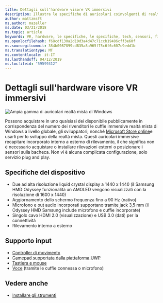 ```yaml
---
title: Dettagli sull'hardware visore VR immersivi
description: Illustra le specifiche di auricolari coinvolgenti di realtà mista di Windows, offrire VR con interno a esterno (non è stata necessaria alcuna configurazione esterna) di rilevamento.
author: mattzmsft
ms.author: mazeller
ms.date: 03/21/2018
ms.topic: article
keywords: VR, hardware, le specifiche, le specifiche, tech, sensori, fibra ottica, visualizzazione
ms.openlocfilehash: f68cdf130a2d19d3a4d47c71ccb19406cff3e60f
ms.sourcegitcommit: 384b0087899cd835a3a965f75c6f6c607c9edd1b
ms.translationtype: MT
ms.contentlocale: it-IT
ms.lasthandoff: 04/12/2019
ms.locfileid: "59599312"
---
```

# <a name="immersive-headset-hardware-details"></a>Dettagli sull'hardware visore VR immersivi

![Ampia gamma di auricolari realtà mista di Windows](images/MR-headsets.png)

Possono acquistare in uno qualsiasi dei disponibile pubblicamente in corrispondenza del numero dei rivenditori le cuffie immersive realtà mista di Windows a livello globale, gli sviluppatori, nonché [Microsoft Store online](https://www.microsoft.com/store/collections/VRandMixedrealityheadsets)e usarli per lo sviluppo della realtà mista. Questi auricolari immersive recapitare incorporato interno a esterno di rilevamento, il che significa non è necessario acquistare o installare rilevazioni esterni o posizionare i sensori sulla bacheca. Non vi è alcuna complicata configurazione, solo servizio plug and play.

## <a name="device-specifications"></a>Specifiche del dispositivo
* Due ad alta risoluzione liquid crystal display a 1440 x 1440 (il Samsung HMD Odyssey funzionalità un AMOLED vengono visualizzati con la risoluzione di 1600 x 1440)
* Aggiornamento dello schermo frequenza fino a 90 Hz (nativo)
* Microfono e out audio incorporati supportano tramite jack 3,5 mm (il Odyssey HMD Samsung include microfono e cuffie incorporate)
* Singolo cavo HDMI 2.0 (visualizzazione) e USB 3.0 (dati) per la connettività
* Rilevamento interno a esterno

## <a name="input-support"></a>Supporto input
* [Controller di movimento](motion-controllers.md)
* [Gamepad supportata dalla piattaforma UWP](hardware-accessories.md)
* [Tastiera e mouse](hardware-accessories.md)
* [Voce](voice-input.md) (tramite le cuffie connessa o microfono)

## <a name="see-also"></a>Vedere anche
* [Installare gli strumenti](install-the-tools.md)
